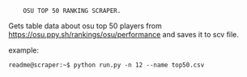         OSU TOP 50 RANKING SCRAPER.

Gets table data about osu top 50 players from
https://osu.ppy.sh/rankings/osu/performance and saves it to scv file.


example:
    
    readme@scraper:~$ python run.py -n 12 --name top50.csv
